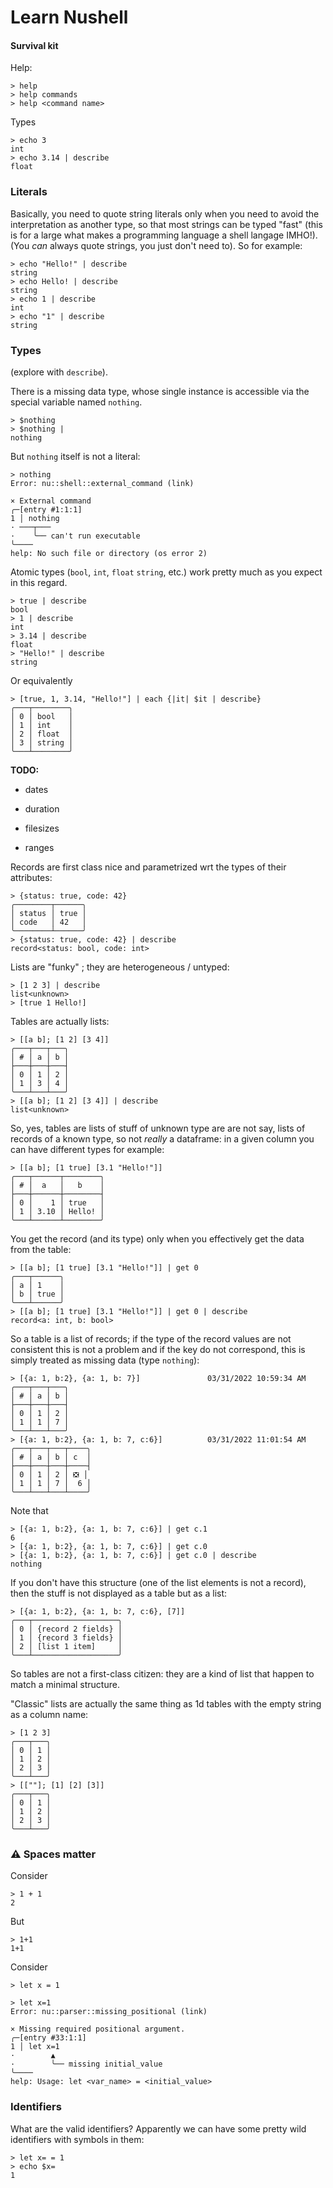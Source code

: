 # Learn Nushell

#### Survival kit

Help:

    > help
    > help commands
    > help <command name>

Types

    > echo 3
    int
    > echo 3.14 | describe
    float

### Literals

Basically, you need to quote string literals only when you need to avoid the
interpretation as another type, so that most strings can be typed "fast" (this
is for a large what makes a programming language a shell langage IMHO!). 
(You *can* always quote strings, you just don't need to). So for example:

    > echo "Hello!" | describe
    string
    > echo Hello! | describe
    string
    > echo 1 | describe
    int
    > echo "1" | describe
    string



### Types

(explore with `describe`).

There is a missing data type, whose single instance is accessible via the
special variable named `nothing`. 

    > $nothing
    > $nothing |
    nothing

But `nothing` itself is not a literal:

    > nothing
    Error: nu::shell::external_command (link)

    × External command
    ╭─[entry #1:1:1]
    1 │ nothing
    · ───┬───
    ·    ╰── can't run executable
    ╰────
    help: No such file or directory (os error 2)


Atomic types (`bool`, `int`, `float` `string`, etc.) work pretty much as you expect
in this regard.

    > true | describe
    bool
    > 1 | describe
    int
    > 3.14 | describe
    float
    > "Hello!" | describe
    string

Or equivalently

    > [true, 1, 3.14, "Hello!"] | each {|it| $it | describe}
    ╭───┬────────╮
    │ 0 │ bool   │
    │ 1 │ int    │
    │ 2 │ float  │
    │ 3 │ string │
    ╰───┴────────╯

**TODO:**

  - dates

  - duration

  - filesizes

  - ranges



Records are first class nice and parametrized wrt the types of their attributes:

    > {status: true, code: 42}
    ╭────────┬──────╮
    │ status │ true │
    │ code   │ 42   │
    ╰────────┴──────╯
    > {status: true, code: 42} | describe
    record<status: bool, code: int>

Lists are "funky" ; they are heterogeneous / untyped:

    > [1 2 3] | describe
    list<unknown>
    > [true 1 Hello!]


Tables are actually lists:

    > [[a b]; [1 2] [3 4]]
    ╭───┬───┬───╮
    │ # │ a │ b │
    ├───┼───┼───┤
    │ 0 │ 1 │ 2 │
    │ 1 │ 3 │ 4 │
    ╰───┴───┴───╯
    > [[a b]; [1 2] [3 4]] | describe
    list<unknown>

So, yes, tables are lists of stuff of unknown type are are not say, 
lists of records of a known type, so not *really* a dataframe: in a given
column you can have different types for example:

    > [[a b]; [1 true] [3.1 "Hello!"]]
    ╭───┬──────┬────────╮
    │ # │  a   │   b    │
    ├───┼──────┼────────┤
    │ 0 │    1 │ true   │
    │ 1 │ 3.10 │ Hello! │
    ╰───┴──────┴────────╯

You get the record (and its type) only when you effectively get the data from
the table:

    > [[a b]; [1 true] [3.1 "Hello!"]] | get 0
    ╭───┬──────╮
    │ a │ 1    │
    │ b │ true │
    ╰───┴──────╯
    > [[a b]; [1 true] [3.1 "Hello!"]] | get 0 | describe
    record<a: int, b: bool>

So a table is a list of records; if the type of the record values are not
consistent this is not a problem and if the key do not correspond, this
is simply treated as missing data (type `nothing`):

    > [{a: 1, b:2}, {a: 1, b: 7}]               03/31/2022 10:59:34 AM
    ╭───┬───┬───╮
    │ # │ a │ b │
    ├───┼───┼───┤
    │ 0 │ 1 │ 2 │
    │ 1 │ 1 │ 7 │
    ╰───┴───┴───╯
    > [{a: 1, b:2}, {a: 1, b: 7, c:6}]          03/31/2022 11:01:54 AM
    ╭───┬───┬───┬────╮
    │ # │ a │ b │ c  │
    ├───┼───┼───┼────┤
    │ 0 │ 1 │ 2 │ ❎ │
    │ 1 │ 1 │ 7 │  6 │
    ╰───┴───┴───┴────╯

Note that

    > [{a: 1, b:2}, {a: 1, b: 7, c:6}] | get c.1
    6
    > [{a: 1, b:2}, {a: 1, b: 7, c:6}] | get c.0
    > [{a: 1, b:2}, {a: 1, b: 7, c:6}] | get c.0 | describe
    nothing


If you don't have this structure (one of the list elements is not a record),
then the stuff is not displayed as a table but as a list:

    > [{a: 1, b:2}, {a: 1, b: 7, c:6}, [7]]
    ╭───┬───────────────────╮
    │ 0 │ {record 2 fields} │
    │ 1 │ {record 3 fields} │
    │ 2 │ [list 1 item]     │
    ╰───┴───────────────────╯

So tables are not a first-class citizen: they are a kind of list that happen
to match a minimal structure.

"Classic" lists are actually the same thing as 1d tables with the empty string 
as a column name:

    > [1 2 3]
    ╭───┬───╮
    │ 0 │ 1 │
    │ 1 │ 2 │
    │ 2 │ 3 │
    ╰───┴───╯
    > [[""]; [1] [2] [3]]
    ╭───┬───╮
    │ 0 │ 1 │
    │ 1 │ 2 │
    │ 2 │ 3 │
    ╰───┴───╯



### ⚠️ Spaces matter

Consider

    > 1 + 1
    2

But

    > 1+1
    1+1

Consider

    > let x = 1

    > let x=1
    Error: nu::parser::missing_positional (link)

    × Missing required positional argument.
    ╭─[entry #33:1:1]
    1 │ let x=1
    ·        ▲
    ·        ╰── missing initial_value
    ╰────
    help: Usage: let <var_name> = <initial_value>

### Identifiers

What are the valid identifiers? Apparently we can have some pretty wild 
identifiers with symbols in them:

    > let x= = 1
    > echo $x=
    1
